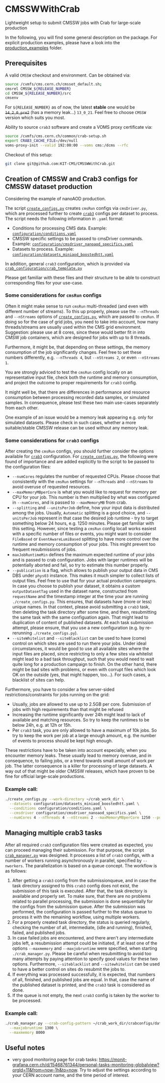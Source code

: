 # CMSSWWithCrab
Lightweight setup to submit CMSSW jobs with Crab for large-scale production

In the following, you will find some general description on the package.
For explicit production examples, please have a look into the [production_examples](production_examples) folder.

## Prerequisites

A valid `CMSSW` checkout and environment. Can be obtained via:

```bash
source /cvmfs/cms.cern.ch/cmsset_default.sh;
cmsrel CMSSW_${RELEASE_NUMBER}
cd CMSSW_${RELEASE_NUMBER}/src
cmsenv
```

For `${RELEASE_NUMBER}` as of now, the latest **stable** one would be ~~`14_2_0_pre2`~~ (has a memory leak...) `13_0_21`.
Feel free to choose `CMSSW` version which suits you most.

Ability to source `crab3` software and create a VOMS proxy certificate via:

```bash
source /cvmfs/cms.cern.ch/common/crab-setup.sh
export CRAB3_CACHE_FILE=/dev/null
voms-proxy-init --valid 192:00:00 --voms cms:/dcms --rfc
```

Checkout of this setup:

```bash
git clone git@github.com:KIT-CMS/CMSSWWithCrab.git
```

## Creation of CMSSW and Crab3 configs for CMSSW dataset production

Considering the example of nanoAOD production.

The script [`create_configs.py`](create_configs.py) creates `cmsRun` configs via `cmsDriver.py`, which are processed further
to create [`crab3`](https://twiki.cern.ch/twiki/bin/view/CMSPublic/SWGuideCrab) configs per dataset to process. The script needs the following information in `.yaml` format:

* Conditions for processing CMS data. Example: [`configuration/conditions.yaml`](configuration/conditions.yaml)
* CMSSW specific settings to be passed to cmsDriver commands. Example: [`configuration/cmsdriver_nanoaod_specifics.yaml`](configuration/cmsdriver_nanoaod_specifics.yaml)
* Datasets to process. Example: [`configuration/datasets_miniaod_boostedhtt.yaml`](configuration/datasets_miniaod_boostedhtt.yaml)

In addition, general `crab3` configuration, which is provided via [`crab_configuration/crab_template.py`](crab_configuration/crab_template.py)

Please get familiar with these files and their structure to be able to construct corresponding files for your use-case.

### Some considerations for `cmsRun` configs

Often it might make sense to run `cmsRun` multi-threaded (and even with different number of streams). To this up properly, please use the `--nThreads` and `--nStreams`
options of [`create_configs.py`](create_configs.py), which are passed to `cmsRun`. If doing so for the case of grid jobs, you need to take into account,
how many threads/streams are usually used within the CMS grid environment. Suggestion: please use at 8 cores, since these would better fit in into CMSW job containers,
which are designed for jobs with up to 8 threads.

Furthermore, it might be, that depending on these settings, the memory consumption of the job significantly changes.
Feel free to set these numbers differently, e.g. `--nThreads 4`, but `--nStreams 2`, or even `--nStreams 1`.

You are strongly adviced to test the `cmsRun` config locally on an representative input file, check both the runtime and memory consumption, and project
the outcome to proper requirements for `crab3` config.

It might well be, that there are differences in performance and resource consumption between processing recorded data samples, or simulated samples.
In consequence, please test these two main use-cases separately from each other.

One example of an issue would be a memory leak appearing e.g. only for simulated datasets. Please check in such cases, whether a more suitable/stable CMSSW release
can be used without any memory leak.

### Some considerations for `crab3` configs

After creating the `cmsRun` configs, you should further consider the options available for
[`crab3`](https://twiki.cern.ch/twiki/bin/view/CMSPublic/SWGuideCrab#Documentation_for_beginner_users) configuration.
For [`create_configs.py`](create_configs.py), the following were found of importance and are added explicitly to the script to be passed to the configuration files:

* `--numCores` regulates the number of requested CPUs. Please choose that consistently with the `cmsRun` settings for `--nThreads` and `--nStreams` to avoid overuse of requested resources.
* `--maxMemoryMBperCore` is what you would like to request for memory per CPU for your job. This number is then multiplied by what was configured in `--numCores`, and is passed to `--maxMemoryMB` from crab.
* `--splitting` and `--unitsPerJob` define, how your input data is distributed among the jobs. Usually, `Automatic` splitting is a good choice, and `--unitsPerJob` represent in that case the desired job runtime - try to target something below 24 hours, e.g. 1250 minutes. Please get familiar with this setting. However, since testing a `cmsRun` config locall works easiest with a specific number of files or events, you might want to consider `FileBased` or `EventAwareLumiBased` splitting to have more control over the runtime and memory consumption of your jobs. This might prevent too frequent resubmissions of jobs.
* `maxJobRuntimeMin` defines the maximum expected runtime of your jobs and is passed to crab configuration. Jobs with larger runtimes will be potentially aborted and fail, so try to estimate this number properly.
* `--publication` is a flag, which allows to publish your output data in CMS DBS under `phys03` instance. This makes it much simpler to collect lists of output files. Feel free to use that for your actual production campaigns. In case you choose to publish your dataset, it obtains a custom `outputDatasetTag` used in the dataset name, constructed from `requestName` and the timestamp integer at the time your are running `./create_configs.py`. This ensures, that datasets have (more or less) unique names. In that context, please avoid submitting a `crab3` task, then deleting the task directory after some time, and then, resubmitting the same task with the same configuation again. That might lead to duplication of content of published datasets. At each task submission attempt, please ensure, that you use a new configuration (e.g. by re-rerunning `./create_configs.py`).
* `--siteWhitelist` and `--siteBlacklist` can be used to have (come) control on which sites are used to run there your jobs. Under ideal circumstances, it would be good to use all available sites where the input files are placed, since restricting to only a few sites via whitelist might lead to a bad task throughput, such that you would need to wait quite long for a production campaign to finish. On the other hand, there might be bad sites with problems, or even with corrupt files which look OK on the outside (yes, that might happen, too...). For such cases, a blacklist of sites can help.

Furthermore, you have to consider a few server-sided restrictions/constraints for jobs running on the grid:

* Usually, jobs are allowed to use up to 2.5GB per core. Submission of jobs with high requirements than that might be refused
* Increasing the runtime significantly over 24h might lead to lack of available and matching resources. So try to keep the runtimes to be below 24h, e.g. at 12h or 15h.
* Per `crab3` task, you are only allowed to have a maximum of 10k jobs. So try to keep the work per job at a large enough amount, e.g. the number of events to process should be kept high enough.

These restrictions have to be taken into account especially, when you encounter memory leaks.
These usually lead to memory overuse, and in consequence, to failing jobs, or a trend towards small amount of work per job.
The latter consequence is a killer for processing of large datasets.
A way out of that might be older CMSSW releases, which have proven to be fine for official large-scale productions.

### Example call:

```bash
./create_configs.py --work-directory ~/crab_work_dir \
  --datasets configuration/datasets_miniaod_boostedhtt.yaml \
  --conditions configuration/conditions.yaml \
  --cmsdriver configuration/cmsdriver_nanoaod_specifics.yaml \
  --numCores 4 --nThreads 4 --nStreams 2 --maxMemoryMBperCore 1250 --publication
```
## Managing multiple crab3 tasks

After all required `crab3` configuration files were created as expected, you can proceed managing their submission.
For that purpose, the script [`crab_manager.py`](crab_manager.py) was designed. It processes a list of `crab3` configs, with a number of workers running asynchronously in parallel, specified by `--nworkers`. The parallelization is based on a queue concept. The workflow is as follows:

1) After getting a `crab3` config from the submissionqueue, and in case the task directory assigned to this `crab3` config does not exist, the submission of this task is executed. After that, the task directory is available and properly set. To make sure, that there are no problems related to parallel processing, the submission is done sequentially for the configs from the submission queue. After the submission was performed, the configuration is passed further to the status queue to process it with the remaining workflow, using multiple workers.
2) For a properly created task directory, the status is queried regularly, checking the number of all, intermediate, (idle and running), finished, failed, and published jobs.
3) In case failed jobs are encountered, and there aren't any intermediate jobs left, a resubmission attempt could be initiated, if at least one of the options `--maxmemory` and `--maxjobruntime` were specified, when starting `./crab_manager.py`. Please be careful when resubmitting to avoid too many attempts by paying attention to specify good values for these two options. Furthermore, `--siteblacklist` and `--sitewhitelist` can be used to have a better control on sites do resubmit the jobs to.
4) If everything was processed successfully, it is expected, that numbers of all, finished, and published jobs are equal. In that, case the name of the published dataset is printed, and the `crab3` task is considered as done.
5) If the queue is not empty, the next `crab3` config is taken by the worker to be processed.

### Example call:

```bash
./crab_manager.py --crab-config-pattern ~/crab_work_dir/crabconfigs/data_2018UL_singlemuon_SingleMuon_Run2018*.py \
  --maxjobruntime 1300 \
  --maxmemory 8000
```

## Useful notes

* very good monitoring page for crab tasks: https://monit-grafana.cern.ch/d/15468761344/personal-tasks-monitoring-globalview?orgId=11&from=now-1h&to=now. Try to adjust the settings according to your CERN account name, and the time period of interest.
